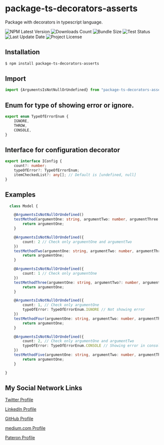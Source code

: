 # package-ts-decorators-asserts
Package with decorators in typescript language.

![NPM Latest Version](https://img.shields.io/npm/v/package-ts-decorators-asserts)
![Downloads Count](https://img.shields.io/npm/dm/package-ts-decorators-asserts.svg)
![Bundle Size](https://packagephobia.now.sh/badge?p=package-ts-decorators-asserts)
![Test Status](https://img.shields.io/travis/karbashevskyi/package-ts-decorators-asserts/main.svg)
![Last Update Date](https://img.shields.io/github/last-commit/karbashevskyi/package-ts-decorators-asserts)
![Project License](https://img.shields.io/github/license/karbashevskyi/package-ts-decorators-asserts)

## Installation

```bash
$ npm install package-ts-decorators-asserts
```

## Import
```typescript
import {ArgumentsIsNotNullOrUndefined} from "package-ts-decorators-asserts";
```

## Enum for type of showing error or ignore.
```typescript
export enum TypeOfErrorEnum {
    IGNORE,
    THROW,
    CONSOLE,
}
```

## Interface for configuration decorator
```typescript
export interface IConfig {
    count?: number;
    typeOfError?: TypeOfErrorEnum;
    itemCheckedList?: any[]; // Default is [undefined, null]
}
```

## Examples
```typescript
  class Model {

    @ArgumentsIsNotNullOrUndefined()
    testMethod(argumentOne: string, argumentTwo: number, argumentThree: []) {
        return argumentOne;
    }

    @ArgumentsIsNotNullOrUndefined({
        count: 2 // Check only argumentOne and argumentTwo
    })
    testMethodTwo(argumentOne: string, argumentTwo: number, argumentThree?: []) {
        return argumentOne;
    }

    @ArgumentsIsNotNullOrUndefined({
        count: 1 // Check only argumentOne
    })
    testMethodThree(argumentOne: string, argumentTwo?: number, argumentThree?: []) {
        return argumentOne;
    }

    @ArgumentsIsNotNullOrUndefined({
        count: 1, // Check only argumentOne
        typeOfError: TypeOfErrorEnum.IGNORE // Not showing error
    })
    testMethodFour(argumentOne: string, argumentTwo: number, argumentThree?: []) {
        return argumentOne;
    }

    @ArgumentsIsNotNullOrUndefined({
        count: 2, // Check only argumentOne and argumentTwo
        typeOfError: TypeOfErrorEnum.CONSOLE // Showing error in console
    })
    testMethodFive(argumentOne: string, argumentTwo: number, argumentThree?: []) {
        return argumentOne;
    }

}

```

## My Social Network Links
[Twitter Profile](https://twitter.com/Karbashevskyi)

[LinkedIn Profile](https://www.linkedin.com/in/ivan-karbashevskyi/)

[GitHub Profile](https://github.com/Karbashevskyi)

[medium.com Profile](https://medium.com/@ivankarbashevskyi)

[Pateron Profile](https://www.patreon.com/karbash)
